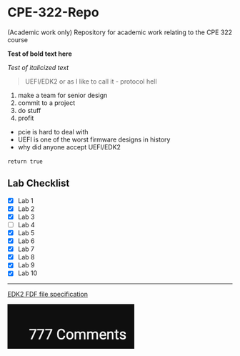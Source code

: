 # CPE-322-Repo
(Academic work only) Repository for academic work relating to the CPE 322 course

**Test of bold text here**

*Test of italicized text*

> UEFI/EDK2 or as I like to call it - protocol hell

1. make a team for senior design
2. commit to a project
3. do stuff
4. profit


- pcie is hard to deal with
- UEFI is one of the worst firmware designs in history
- why did anyone accept UEFI/EDK2

`return true`


## Lab Checklist

- [x] Lab 1
- [x] Lab 2
- [x] Lab 3
- [ ] Lab 4
- [x] Lab 5
- [x] Lab 6
- [x] Lab 7
- [x] Lab 8
- [x] Lab 9
- [x] Lab 10

---

[EDK2 FDF file specification](https://tianocore-docs.github.io/edk2-FdfSpecification/release-1.28.01/)

![out of context youtube screenshot](comments.png)
